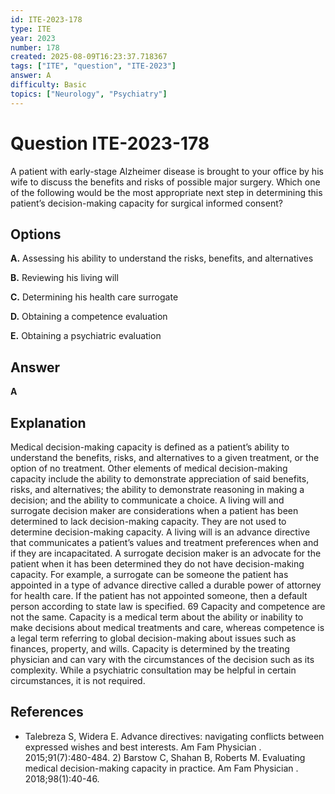 ```yaml
---
id: ITE-2023-178
type: ITE
year: 2023
number: 178
created: 2025-08-09T16:23:37.718367
tags: ["ITE", "question", "ITE-2023"]
answer: A
difficulty: Basic
topics: ["Neurology", "Psychiatry"]
---
```


# Question ITE-2023-178

A patient with early-stage Alzheimer disease is brought to your office by his wife to discuss the benefits and risks of possible major surgery. Which one of the following would be the most appropriate next step in determining this patient’s decision-making capacity for surgical informed consent?

## Options

**A.** Assessing his ability to understand the risks, benefits, and alternatives

**B.** Reviewing his living will

**C.** Determining his health care surrogate

**D.** Obtaining a competence evaluation

**E.** Obtaining a psychiatric evaluation

## Answer

**A**

## Explanation

Medical decision-making capacity is defined as a patient’s ability to understand the benefits, risks, and alternatives to a given treatment, or the option of no treatment. Other elements of medical decision-making capacity include the ability to demonstrate appreciation of said benefits, risks, and alternatives; the ability to demonstrate reasoning in making a decision; and the ability to communicate a choice. A living will and surrogate decision maker are considerations when a patient has been determined to lack decision-making capacity. They are not used to determine decision-making capacity. A living will is an advance directive that communicates a patient’s values and treatment preferences when and if they are incapacitated. A surrogate decision maker is an advocate for the patient when it has been determined they do not have decision-making capacity. For example, a surrogate can be someone the patient has appointed in a type of advance directive called a durable power of attorney for health care. If the patient has not appointed someone, then a default person according to state law is specified. 69 Capacity and competence are not the same. Capacity is a medical term about the ability or inability to make decisions about medical treatments and care, whereas competence is a legal term referring to global decision-making about issues such as finances, property, and wills. Capacity is determined by the treating physician and can vary with the circumstances of the decision such as its complexity. While a psychiatric consultation may be helpful in certain circumstances, it is not required.

## References

- Talebreza S, Widera E. Advance directives: navigating conflicts between expressed wishes and best interests. Am Fam Physician . 2015;91(7):480-484. 2) Barstow C, Shahan B, Roberts M. Evaluating medical decision-making capacity in practice. Am Fam Physician . 2018;98(1):40-46.
